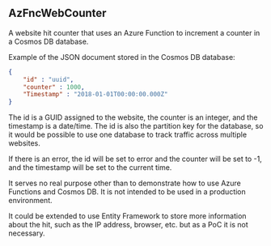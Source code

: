 ## AzFncWebCounter

A website hit counter that uses an Azure Function to increment a counter in a Cosmos DB database.

Example of the JSON document stored in the Cosmos DB database:
```json
{
	"id" : "uuid",
	"counter" : 1000,
	"Timestamp" : "2018-01-01T00:00:00.000Z"
}
```

The id is a GUID assigned to the website, the counter is an integer, and the timestamp is a date/time.  The id is also the partition key for the database, so it would be possible to use one database to track traffic across multiple websites.

If there is an error, the id will be set to error and the counter will be set to -1, and the timestamp will be set to the current time.

It serves no real purpose other than to demonstrate how to use Azure Functions and Cosmos DB.  It is not intended to be used in a production environment.

It could be extended to use Entity Framework to store more information about the hit, such as the IP address, browser, etc. but as a PoC it is not necessary.
